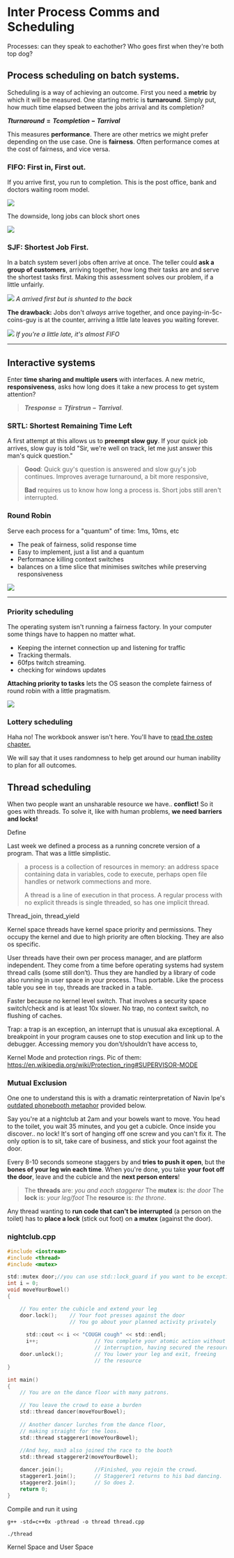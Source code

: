 Inter Process Comms and Scheduling
==================================

Processes: can they speak to eachother? Who goes first when they're both top dog?

Process scheduling on batch systems.
------------------------------------

Scheduling is a way of achieving an outcome. First you need a **metric** by which it will be measured. One starting metric is **turnaround**. Simply put, how much time elapsed between the jobs arrival and its completion?

**$Tturnaround = Tcompletion - Tarrival$**

This measures **performance**. There are other metrics we might prefer depending on the use case. One is **fairness**. Often performance comes at the cost of fairness, and vice versa.

### FIFO: First in, First out.
If you arrive first, you run to completion. This is the post office, bank and doctors waiting room model.

![](assets/week10/fifo_simple.jpg)

The downside, long jobs can block short ones

![](assets/week10/fifo_bad.jpg)

### SJF: Shortest Job First.
In a batch system severl jobs often arrive at once. The teller could **ask a group of customers**, arriving together, how long their tasks are and serve the shortest tasks first. Making this assessment solves our problem, if a little unfairly.

![](assets/week10/sjf_simple.jpg)
_A arrived first but is shunted to the back_

**The drawback:** Jobs don't _always_ arrive together, and once paying-in-5c-coins-guy is at the counter, arriving a little late leaves you waiting forever.

![](assets/week10/sjf_late.jpg)
_If you're a little late, it's almost FIFO_

___

Interactive systems
-------------------

Enter **time sharing and multiple users** with interfaces. A new metric, **responsiveness**, asks how long does it take a new process to get system attention?

> **$Tresponse = Tfirstrun - Tarrival$**.

### SRTL: Shortest Remaining Time Left

A first attempt at this allows us to **preempt slow guy**. If your quick job arrives, slow guy is told "Sir, we're well on track, let me just answer this man's quick question." 

> **Good**: Quick guy's question is answered and slow guy's job continues. Improves average turnaround, a bit more responsive, 
> 
> **Bad** requires us to know how long a process is. Short jobs still aren't interrupted.

### Round Robin

Serve each process for a "quantum" of time: 1ms, 10ms, etc

* The peak of fairness, solid response time
* Easy to implement, just a list and a quantum
* Performance killing context switches
* balances on a time slice that minimises switches while preserving responsiveness
  
![](assets/week10/rr.jpg)
___

### Priority scheduling

The operating system isn't running a fairness factory. In your computer some things have to happen no matter what. 

* Keeping the internet connection up and listening for traffic
* Tracking thermals.
* 60fps twitch streaming.
* checking for windows updates
  
**Attaching priority to tasks** lets the OS season the complete fairness of round robin with a little pragmatism. 

![](assets/week10/priority_tiers.jpg)

### Lottery scheduling

Haha no! The workbook answer isn't here. You'll have to [read the ostep chapter.](http://pages.cs.wisc.edu/~remzi/OSTEP/cpu-sched-lottery.pdf)

We will say that it uses randomness to help get around our human inability to plan for all outcomes.

Thread scheduling
-----------------

When two people want an unsharable resource we have.. **conflict!** So it goes with threads. To solve it, like with human problems, **we need barriers and locks!**

Define 

Last week we defined a process as a running concrete version of a program. That was a little simplistic.
> a process is a collection of resources in memory: an address space containing data in variables, code to execute, perhaps open file handles or network commections and more.
 >
 > A thread is a line of execution in that process. A regular process with no explicit threads is single threaded, so has one implicit thread.
 
 Thread_join, thread_yield
 
Kernel space threads have kernel space priority and permissions. They occupy the kernel and due to high priority are often blocking. They are also os specific.
 
 User threads have their own per process manager, and are platform independent.  They come from a time before operating systems had system thread calls (some still don’t). Thus they are handled by a library of code also running in user space in your process. Thus portable. Like the process table you see in `top`, threads are tracked in a table.
 
 Faster because no kernel level switch. That involves a security space switch/check and is at least 10x slower. No trap, no context switch, no flushing of caches.
 
 Trap: a trap is an exception, an interrupt that is unusual aka exceptional. A breakpoint in your program causes one to stop execution and link up to the debugger. Accessing memory you don’t/shouldn’t have access to, 
 
 Kernel Mode and protection rings.
 Pic of them: https://en.wikipedia.org/wiki/Protection_ring#SUPERVISOR-MODE

### Mutual Exclusion

One one to understand this is with a dramatic reinterpretation of Navin Ipe's [outdated phonebooth metaphor](http://nrecursions.blogspot.com/2014/08/mutex-tutorial-and-example.html) provided below.

Say you're at a nightclub at 2am and your bowels want to move. You head to the toilet, you wait 35 minutes, and you get a cubicle. Once inside you discover.. no lock! It's sort of hanging off one screw and you can't fix it. The only option is to sit, take care of business, and stick your foot against the door. 

Every 8-10 seconds someone staggers by and **tries to push it open**, but the **bones of your leg win each time**. When you're done, you take **your foot off the door**, leave and the cubicle and the **next person enters**!

> The **threads** are: _you and each staggerer_
> The **mutex** is: _the door_
> The **lock** is: _your leg/foot_
> The **resource** is: _the throne_.

Any thread wanting to **run code that can't be interrupted** (a person on the toilet) has to **place a lock** (stick out foot) on **a mutex** (against the door).

### nightclub.cpp
```C
#include <iostream>
#include <thread>
#include <mutex>

std::mutex door;//you can use std::lock_guard if you want to be exception safe 
int i = 0; 
void moveYourBowel() 
{

    // You enter the cubicle and extend your leg 
    door.lock();    // Your foot presses against the door 
                    // You go about your planned activity privately
      
      std::cout << i << "COUGH cough" << std::endl;
      i++;                  // You complete your atomic action without
                            // interruption, having secured the resource
    door.unlock();          // You lower your leg and exit, freeing
                            // the resource 
}

int main() 
{
    // You are on the dance floor with many patrons.

    // You leave the crowd to ease a burden
    std::thread dancer(moveYourBowel);
    
    // Another dancer lurches from the dance floor, 
    // making straight for the loos.
    std::thread staggerer1(moveYourBowel);
    
    //And hey, man3 also joined the race to the booth
    std::thread staggerer2(moveYourBowel);

    dancer.join();          //Finished, you rejoin the crowd.
    staggerer1.join();      // Staggerer1 returns to his bad dancing.
    staggerer2.join();      // So does 2.
    return 0;
}

``` 

Compile and run it using  

`g++ -std=c++0x -pthread -o thread thread.cpp`

`./thread `

Kernel Space and User Space
